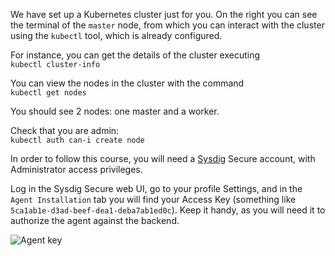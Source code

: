 We have set up a Kubernetes cluster just for you.
On the right you can see the terminal of the `master` node, from which you can interact with the cluster using the `kubectl` tool, which is already configured.

For instance, you can get the details of the cluster executing  
`kubectl cluster-info`

You can view the nodes in the cluster with the command  
`kubectl get nodes`

You should see 2 nodes: one master and a worker.

Check that you are admin:  
`kubectl auth can-i create node`

In order to follow this course, you will need a [Sysdig](http://sysdig.com/) Secure account, with Administrator access privileges.

Log in the Sysdig Secure web UI, go to your profile Settings, and in the `Agent Installation` tab you will find your Access Key (something like `5ca1ab1e-d3ad-beef-dea1-deba7ab1ed0c`).  Keep it handy, as you will need it to authorize the agent against the backend.

![Agent key](/sysdig/courses/secure/secure-lab08/assets/image01.png)
